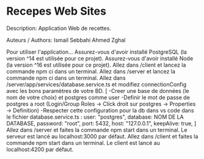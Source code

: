 # Recepes Web Sites

Description:
Application Web de recettes.

Auteurs / Authors:
Ismail Sebbahi 
Ahmed Zghal

Pour utiliser l'application...
Assurez-vous d'avoir installé PostgreSQL (la version ^14 est utilisée pour ce projet).
Assurez-vous d'avoir installé Node (la version ^16 est utilisée pour ce projet).
Allez dans /client et lancez la commande npm ci dans un terminal.
Allez dans /server et lancez la commande npm ci dans un terminal.
Allez dans /server/app/services/database.service.ts et modifiez connectionConfig avec les bons paramètres de votre BD. 
[   -Creer une base de données (le nom de votre choix) et postgres comme user
    -Definir le mot de passe de postgres a root (Login/Group Roles -> Click droit sur postgres -> Properties -> Definition)
    -Respecter cette configuration pour la db dans vs code dans le fichier database.service.ts :
    user: "postgres",
    database: NOM DE LA DATABASE,
    password: "root",
    port: 5432,
    host: "127.0.0.1",
    keepAlive: true,
]
Allez dans /server et faites la commande npm start dans un terminal. Le serveur est lancé au localhost:3000 par défaut.
Allez dans /client et faites la commande npm start dans un terminal. Le client est lancé au localhost:4200 par défaut.
